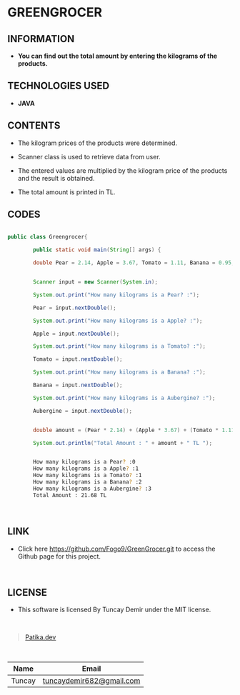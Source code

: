# **GREENGROCER**

## INFORMATION

* **You can find out the total amount by entering the kilograms of the products.**

## TECHNOLOGIES USED

* **JAVA**

## CONTENTS

* The kilogram prices of the products were determined.

* Scanner class is used to retrieve data from user.

* The entered values ​​are multiplied by the kilogram price of the products and the result is obtained.

* The total amount is printed in TL.

## CODES

```Java

public class Greengrocer{

        public static void main(String[] args) {

        double Pear = 2.14, Apple = 3.67, Tomato = 1.11, Banana = 0.95, Aubergine = 5.00;

```

```Java

        Scanner input = new Scanner(System.in);

        System.out.print("How many kilograms is a Pear? :");

        Pear = input.nextDouble();

        System.out.print("How many kilograms is a Apple? :");

        Apple = input.nextDouble();

        System.out.print("How many kilograms is a Tomato? :");

        Tomato = input.nextDouble();

        System.out.print("How many kilograms is a Banana? :");

        Banana = input.nextDouble();

        System.out.print("How many kilograms is a Aubergine? :");

        Aubergine = input.nextDouble();

```
```Java

        double amount = (Pear * 2.14) + (Apple * 3.67) + (Tomato * 1.11) + (Banana * 0.95) + (Aubergine * 5.00);

        System.out.println("Total Amount : " + amount + " TL ");

```

```bash

        How many kilograms is a Pear? :0
        How many kilograms is a Apple? :1
        How many kilograms is a Tomato? :1
        How many kilograms is a Banana? :2
        How many kilograms is a Aubergine? :3
        Total Amount : 21.68 TL

```
<br />

## LINK

* Click here https://github.com/Fogo9/GreenGrocer.git to access the Github page for this project.

<br />

## LICENSE

* This software is licensed By Tuncay Demir under the MIT license.

<br />

>[Patika.dev](https://app.patika.dev/fogomurphy)

<br/>

| Name |  Email |
| ---- |  ----- |
| Tuncay | tuncaydemir682@gmail.com |
